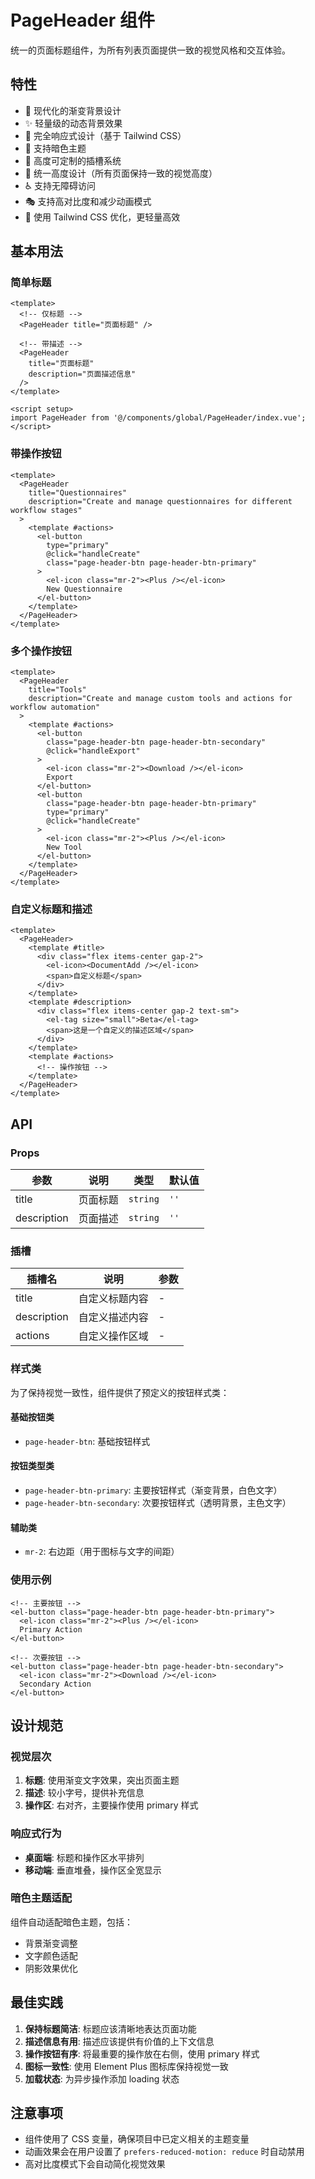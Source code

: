 # PageHeader 组件

统一的页面标题组件，为所有列表页面提供一致的视觉风格和交互体验。

## 特性

- 🎨 现代化的渐变背景设计
- ✨ 轻量级的动态背景效果
- 📱 完全响应式设计（基于 Tailwind CSS）
- 🌙 支持暗色主题
- 🎯 高度可定制的插槽系统
- 📏 统一高度设计（所有页面保持一致的视觉高度）
- ♿ 支持无障碍访问
- 🎭 支持高对比度和减少动画模式
- 🚀 使用 Tailwind CSS 优化，更轻量高效

## 基本用法

### 简单标题

```vue
<template>
  <!-- 仅标题 -->
  <PageHeader title="页面标题" />
  
  <!-- 带描述 -->
  <PageHeader
    title="页面标题"
    description="页面描述信息"
  />
</template>

<script setup>
import PageHeader from '@/components/global/PageHeader/index.vue';
</script>
```

### 带操作按钮

```vue
<template>
  <PageHeader
    title="Questionnaires"
    description="Create and manage questionnaires for different workflow stages"
  >
    <template #actions>
      <el-button
        type="primary"
        @click="handleCreate"
        class="page-header-btn page-header-btn-primary"
      >
        <el-icon class="mr-2"><Plus /></el-icon>
        New Questionnaire
      </el-button>
    </template>
  </PageHeader>
</template>
```

### 多个操作按钮

```vue
<template>
  <PageHeader
    title="Tools"
    description="Create and manage custom tools and actions for workflow automation"
  >
    <template #actions>
      <el-button 
        class="page-header-btn page-header-btn-secondary" 
        @click="handleExport"
      >
        <el-icon class="mr-2"><Download /></el-icon>
        Export
      </el-button>
      <el-button 
        class="page-header-btn page-header-btn-primary" 
        type="primary" 
        @click="handleCreate"
      >
        <el-icon class="mr-2"><Plus /></el-icon>
        New Tool
      </el-button>
    </template>
  </PageHeader>
</template>
```

### 自定义标题和描述

```vue
<template>
  <PageHeader>
    <template #title>
      <div class="flex items-center gap-2">
        <el-icon><DocumentAdd /></el-icon>
        <span>自定义标题</span>
      </div>
    </template>
    <template #description>
      <div class="flex items-center gap-2 text-sm">
        <el-tag size="small">Beta</el-tag>
        <span>这是一个自定义的描述区域</span>
      </div>
    </template>
    <template #actions>
      <!-- 操作按钮 -->
    </template>
  </PageHeader>
</template>
```

## API

### Props

| 参数 | 说明 | 类型 | 默认值 |
|------|------|------|--------|
| title | 页面标题 | `string` | `''` |
| description | 页面描述 | `string` | `''` |

### 插槽

| 插槽名 | 说明 | 参数 |
|--------|------|------|
| title | 自定义标题内容 | - |
| description | 自定义描述内容 | - |
| actions | 自定义操作区域 | - |

### 样式类

为了保持视觉一致性，组件提供了预定义的按钮样式类：

#### 基础按钮类
- `page-header-btn`: 基础按钮样式

#### 按钮类型类
- `page-header-btn-primary`: 主要按钮样式（渐变背景，白色文字）
- `page-header-btn-secondary`: 次要按钮样式（透明背景，主色文字）

#### 辅助类
- `mr-2`: 右边距（用于图标与文字的间距）

### 使用示例

```vue
<!-- 主要按钮 -->
<el-button class="page-header-btn page-header-btn-primary">
  <el-icon class="mr-2"><Plus /></el-icon>
  Primary Action
</el-button>

<!-- 次要按钮 -->
<el-button class="page-header-btn page-header-btn-secondary">
  <el-icon class="mr-2"><Download /></el-icon>
  Secondary Action
</el-button>
```

## 设计规范

### 视觉层次

1. **标题**: 使用渐变文字效果，突出页面主题
2. **描述**: 较小字号，提供补充信息
3. **操作区**: 右对齐，主要操作使用 primary 样式

### 响应式行为

- **桌面端**: 标题和操作区水平排列
- **移动端**: 垂直堆叠，操作区全宽显示

### 暗色主题适配

组件自动适配暗色主题，包括：
- 背景渐变调整
- 文字颜色适配
- 阴影效果优化

## 最佳实践

1. **保持标题简洁**: 标题应该清晰地表达页面功能
2. **描述信息有用**: 描述应该提供有价值的上下文信息
3. **操作按钮有序**: 将最重要的操作放在右侧，使用 primary 样式
4. **图标一致性**: 使用 Element Plus 图标库保持视觉一致
5. **加载状态**: 为异步操作添加 loading 状态

## 注意事项

- 组件使用了 CSS 变量，确保项目中已定义相关的主题变量
- 动画效果会在用户设置了 `prefers-reduced-motion: reduce` 时自动禁用
- 高对比度模式下会自动简化视觉效果
